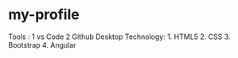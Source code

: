 # my-profile

Tools :
   1 vs Code
   2 Github Desktop
   Technology:
    1. HTML5
    2. CSS
    3. Bootstrap
    4. Angular
